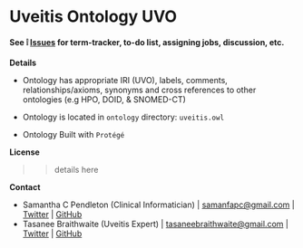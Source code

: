 # Uveitis Ontology UVO

#### See :grey_exclamation: [Issues](https://github.com/sap218/uveitis-ontology/issues)  for term-tracker, to-do list, assigning jobs, discussion, etc.

**Details**

* Ontology has appropriate IRI (UVO), labels, comments, relationships/axioms, synonyms and cross references to other ontologies (e.g HPO, DOID, & SNOMED-CT)

* Ontology is located in `ontology` directory: `uveitis.owl`

* Ontology Built with `Protégé`

**License**

>> details here

**Contact**

* Samantha C Pendleton (Clinical Informatician) | [samanfapc@gmail.com](mailto:samanfapc@gmail.com) | [Twitter](https://twitter.com/sap218) | [GitHub](https://github.com/sap218)
* Tasanee Braithwaite (Uveitis Expert)  | [tasaneebraithwaite@gmail.com](mailto:tasaneebraithwaite@gmail.com) | [Twitter](https://twitter.com/tasbraithwaite) | [GitHub](https://github.com/tasbraithwaite)
